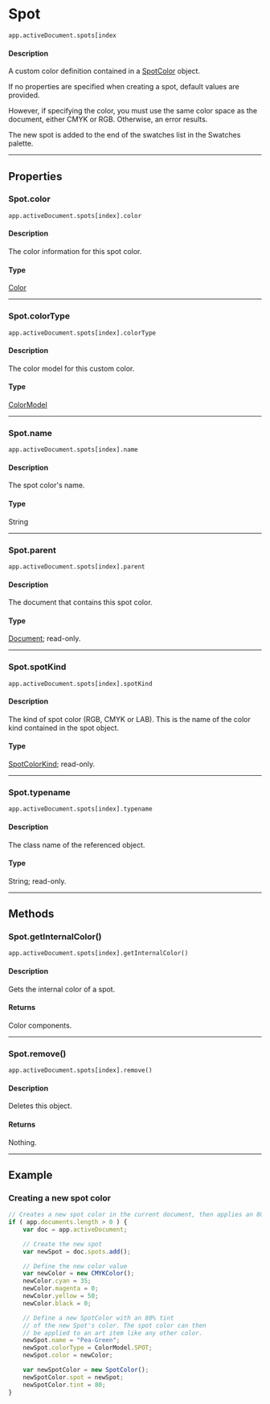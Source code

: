 # Spot

`app.activeDocument.spots[index`

#### Description

A custom color definition contained in a [SpotColor](./SpotColor.md) object.

If no properties are specified when creating a spot, default values are provided.

However, if specifying the color, you must use the same color space as the document, either CMYK or RGB. Otherwise, an error results.

The new spot is added to the end of the swatches list in the Swatches palette.

---

## Properties

### Spot.color

`app.activeDocument.spots[index].color`

#### Description

The color information for this spot color.

#### Type

[Color](./Color.md)

---

### Spot.colorType

`app.activeDocument.spots[index].colorType`

#### Description

The color model for this custom color.

#### Type

[ColorModel](scripting-constants.md#colormodel)

---

### Spot.name

`app.activeDocument.spots[index].name`

#### Description

The spot color's name.

#### Type

String

---

### Spot.parent

`app.activeDocument.spots[index].parent`

#### Description

The document that contains this spot color.

#### Type

[Document](./Document.md); read-only.

---

### Spot.spotKind

`app.activeDocument.spots[index].spotKind`

#### Description

The kind of spot color (RGB, CMYK or LAB). This is the name of the color kind contained in the spot object.

#### Type

[SpotColorKind](scripting-constants.md#spotcolorkind); read-only.

---

### Spot.typename

`app.activeDocument.spots[index].typename`

#### Description

The class name of the referenced object.

#### Type

String; read-only.

---

## Methods

### Spot.getInternalColor()

`app.activeDocument.spots[index].getInternalColor()`

#### Description

Gets the internal color of a spot.

#### Returns

Color components.

---

### Spot.remove()

`app.activeDocument.spots[index].remove()`

#### Description

Deletes this object.

#### Returns

Nothing.

---

## Example

### Creating a new spot color

```javascript
// Creates a new spot color in the current document, then applies an 80% tint to the color
if ( app.documents.length > 0 ) {
    var doc = app.activeDocument;

    // Create the new spot
    var newSpot = doc.spots.add();

    // Define the new color value
    var newColor = new CMYKColor();
    newColor.cyan = 35;
    newColor.magenta = 0;
    newColor.yellow = 50;
    newColor.black = 0;

    // Define a new SpotColor with an 80% tint
    // of the new Spot's color. The spot color can then
    // be applied to an art item like any other color.
    newSpot.name = "Pea-Green";
    newSpot.colorType = ColorModel.SPOT;
    newSpot.color = newColor;

    var newSpotColor = new SpotColor();
    newSpotColor.spot = newSpot;
    newSpotColor.tint = 80;
}
```
